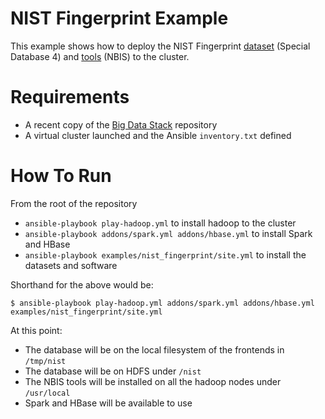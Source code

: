 # NIST Fingerprint Example

This example shows how to deploy the NIST Fingerprint [dataset] (Special Database 4) and [tools] (NBIS) to the cluster.


[dataset]: http://www.nist.gov/srd/nistsd4.cfm
[tools]: http://www.nist.gov/itl/iad/ig/nigos.cfm


# Requirements

- A recent copy of the [Big Data Stack] repository
- A virtual cluster launched and the Ansible `inventory.txt` defined

[Big Data Stack]: https://github.com/futuresystems/big-data-stack

# How To Run

From the root of the repository 

- `ansible-playbook play-hadoop.yml` to install hadoop to the cluster
- `ansible-playbook addons/spark.yml addons/hbase.yml` to install Spark and HBase
- `ansible-playbook examples/nist_fingerprint/site.yml` to install the datasets and software

Shorthand for the above would be:

```
$ ansible-playbook play-hadoop.yml addons/spark.yml addons/hbase.yml examples/nist_fingerprint/site.yml
```

At this point:

- The database will be on the local filesystem of the frontends in `/tmp/nist`
- The database will be on HDFS under `/nist`
- The NBIS tools will be installed on all the hadoop nodes under `/usr/local`
- Spark and HBase will be available to use
